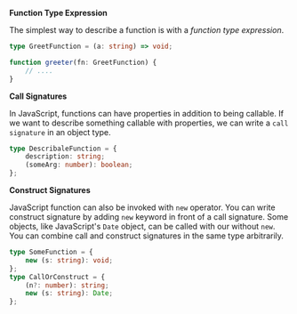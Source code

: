 **Function Type Expression**

The simplest way to describe a function is with a _function type expression_.

```typescript
type GreetFunction = (a: string) => void;

function greeter(fn: GreetFunction) {
	// ....
}
```

**Call Signatures**

In JavaScript, functions can have properties in addition to being callable. If we want to describe something callable with properties, we can write a `call signature` in an object type.

```typescript
type DescribaleFunction = {
	description: string;
	(someArg: number): boolean;
};
```

**Construct Signatures**

JavaScript function can also be invoked with `new` operator. You can write construct signature by adding `new` keyword in front of a call signature.
Some objects, like JavaScript's `Date` object, can be called with our without `new`. You can combine call and construct signatures in the same type arbitrarily.

```typescript
type SomeFunction = {
	new (s: string): void;
};
type CallOrConstruct = {
	(n?: number): string;
	new (s: string): Date;
};
```

